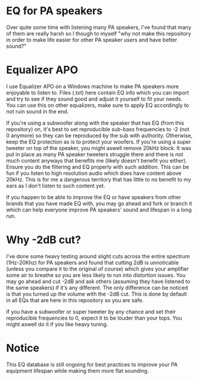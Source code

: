# EQ for PA speakers
Over quite some time with listening many PA speakers, I've found that many of them are really harsh so I though to myself "why not make this repository in order to make life easier for other PA speaker users and have better sound?"

# Equalizer APO
I use Equalizer APO on a Windows machine to make PA speakers more enjoyable to listen to. Files (.txt) here contain EQ info which you can import and try to see if they sound good and adjust it yourself to fit your needs. You can use this on other equalizers, make sure to apply EQ accordingly to not ruin sound in the end.

If you're using a subwoofer along with the speaker that has EQ (from this repository) on, it's best to set reproducible sub-bass frequencies to -2 (not 0 anymore) so they can be reproduced by the sub with authority. Otherwise, keep the EQ protection as is to protect your woofers.
If you're using a super tweeter on top of the speaker, you might aswell remove 20kHz block. It was put in place as many PA speaker tweeters struggle there and there is not much content anyways that benefits me (likely doesn't benefit you either). Ensure you do the filtering and EQ properly with such addition. This can be fun if you listen to high resolution audio which does have content above 20kHz. This is for me a dangerous territory that has little to no benefit to my ears as I don't listen to such content yet.

If you happen to be able to improve the EQ or have speakers from other brands that you have made EQ with, you may go ahead and fork or branch it which can help everyone improve PA speakers' sound and lifespan in a long run.

# Why -2dB cut?
I've done some heavy testing around slight cuts across the entire spectrum (1Hz-20Khz) for PA speakers and found that cutting 2dB is unnoticable (unless you compare it to the original of course) which gives your amplifier some air to breathe so you are less likely to run into distortion issues. You may go ahead and cut -2dB and ask others (assuming they have listened to the same speakers) if it's any different. The only difference can be noticed is that you turned up the volume with the -2dB cut. This is done by default in all EQs that are here in this repository so you are safe.

If you have a subwoofer or super tweeter by any chance and set their reproducible frequencies to 0, expect it to be louder than your tops. You might aswell do it if you like heavy tuning.

# Notice
This EQ database is still ongoing for best practices to improve your PA equipment lifespan while making them more flat sounding.
